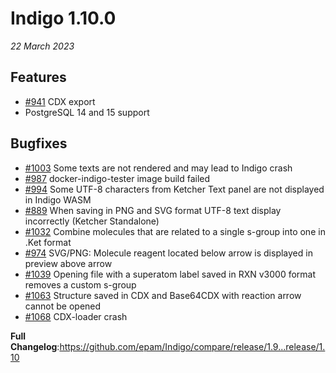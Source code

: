 # Indigo 1.10.0

*22 March 2023*

## Features
* [#941](https://github.com/epam/Indigo/issues/941) CDX export
* PostgreSQL 14 and 15 support

## Bugfixes
* [#1003](https://github.com/epam/Indigo/issues/1003) Some texts are not rendered and may lead to Indigo crash
* [#987](https://github.com/epam/Indigo/issues/987) docker-indigo-tester image build failed
* [#994](https://github.com/epam/Indigo/issues/994) Some UTF-8 characters from Ketcher Text panel are not displayed in Indigo WASM
* [#889](https://github.com/epam/Indigo/issues/889) When saving in PNG and SVG format UTF-8 text display incorrectly (Ketcher Standalone)
* [#1032](https://github.com/epam/Indigo/issues/1032) Combine molecules that are related to a single s-group into one in .Ket format
* [#974](https://github.com/epam/Indigo/issues/974) SVG/PNG: Molecule reagent located below arrow is displayed in preview above arrow
* [#1039](https://github.com/epam/Indigo/issues/1039) Opening file with a superatom label saved in RXN v3000 format removes a custom s-group
* [#1063](https://github.com/epam/Indigo/issues/1063) Structure saved in CDX and Base64CDX with reaction arrow cannot be opened 
* [#1068](https://github.com/epam/Indigo/issues/1068) CDX-loader crash 

**Full Changelog**:https://github.com/epam/Indigo/compare/release/1.9...release/1.10